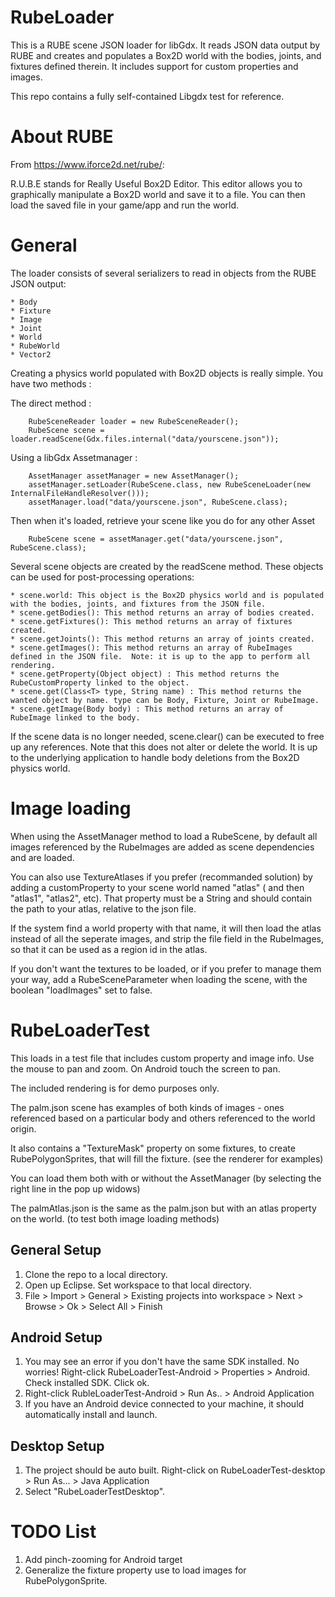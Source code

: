 RubeLoader
==========
This is a RUBE scene JSON loader for libGdx.  It reads JSON data output by RUBE and creates and populates
a Box2D world with the bodies, joints, and fixtures defined therein.  It includes support for custom properties
and images.   

This repo contains a fully self-contained Libgdx test for reference.

About RUBE
==========
From https://www.iforce2d.net/rube/:

R.U.B.E stands for Really Useful Box2D Editor. This editor allows you to graphically manipulate 
a Box2D world and save it to a file. You can then load the saved file in your game/app and run the world.

General
=======
The loader consists of several serializers to read in objects from the RUBE JSON output:

	* Body
	* Fixture
	* Image
	* Joint
	* World
	* RubeWorld
	* Vector2
	
Creating a physics world populated with Box2D objects is really simple. You have two methods : 

The direct method : 

		RubeSceneReader loader = new RubeSceneReader();
		RubeScene scene = loader.readScene(Gdx.files.internal("data/yourscene.json"));

Using a libGdx Assetmanager :

		AssetManager assetManager = new AssetManager();
		assetManager.setLoader(RubeScene.class, new RubeSceneLoader(new InternalFileHandleResolver()));
		assetManager.load("data/yourscene.json", RubeScene.class);
			
Then when it's loaded, retrieve your scene like you do for any other Asset

		RubeScene scene = assetManager.get("data/yourscene.json", RubeScene.class);
		
Several scene objects are created by the readScene method.  These objects can be used for post-processing operations:

	* scene.world: This object is the Box2D physics world and is populated with the bodies, joints, and fixtures from the JSON file.
	* scene.getBodies(): This method returns an array of bodies created.
	* scene.getFixtures(): This method returns an array of fixtures created.
	* scene.getJoints(): This method returns an array of joints created.
	* scene.getImages(): This method returns an array of RubeImages defined in the JSON file.  Note: it is up to the app to perform all rendering.
	* scene.getProperty(Object object) : This method returns the RubeCustomProperty linked to the object.
	* scene.get(Class<T> type, String name) : This method returns the wanted object by name. type can be Body, Fixture, Joint or RubeImage.
	* scene.getImage(Body body) : This method returns an array of RubeImage linked to the body.
	
If the scene data is no longer needed, scene.clear() can be executed to free up any references.  Note that this does not alter or delete the world.  It is up
to the underlying application to handle body deletions from the Box2D physics world.

Image loading
=======

When using the AssetManager method to load a RubeScene, by default all images referenced by the RubeImages are added as scene dependencies and are loaded.

You can also use TextureAtlases if you prefer (recommanded solution) by adding a customProperty to your scene world named "atlas" ( and then "atlas1", "atlas2", etc).
That property must be a String and should contain the path to your atlas, relative to the json file.

If the system find a world property with that name, it will then load the atlas instead of all the seperate images, and strip the file field in the RubeImages, so that it can be used as a region id in the atlas.

If you don't want the textures to be loaded, or if you prefer to manage them your way, add a RubeSceneParameter when loading the scene, with the boolean "loadImages" set to false.

RubeLoaderTest
==============
This loads in a test file that includes custom property and image info.  Use the mouse to pan and zoom.  On Android touch the screen to pan.

The included rendering is for demo purposes only. 

The palm.json scene has examples of both kinds of images - ones referenced based on a particular body and others referenced to the world origin. 

It also contains a "TextureMask" property on some fixtures, to create RubePolygonSprites, that will fill the fixture. (see the renderer for examples)

You can load them both with or without the AssetManager (by selecting the right line in the pop up widows)

The palmAtlas.json is the same as the palm.json but with an atlas property on the world. (to test both image loading methods)

General Setup
-------------
1. Clone the repo to a local directory.
2. Open up Eclipse.  Set workspace to that local directory.
3. File > Import > General > Existing projects into workspace > Next > Browse > Ok > Select All > Finish

Android Setup
-------------
1. You may see an error if you don't have the same SDK installed.  No worries!  Right-click RubeLoaderTest-Android > Properties > Android.  Check installed SDK.  Click ok.
2. Right-click RubleLoaderTest-Android > Run As.. > Android Application
3. If you have an Android device connected to your machine, it should automatically install and launch.

Desktop Setup
-------------
1. The project should be auto built.  Right-click on RubeLoaderTest-desktop > Run As... > Java Application
2. Select "RubeLoaderTestDesktop". 


TODO List
=========
1. Add pinch-zooming for Android target
2. Generalize the fixture property use to load images for RubePolygonSprite.
